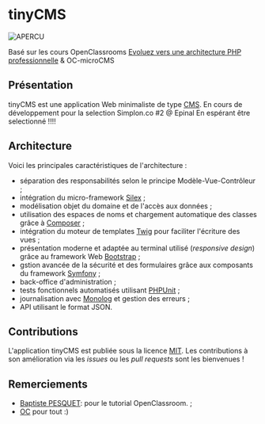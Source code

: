 # tinyCMS

![APERCU](https://raw.githubusercontent.com/bZez/tinyCMS/master/tinycms.gif)

Basé sur les cours OpenClassrooms [Evoluez vers une architecture PHP professionnelle](http://openclassrooms.com/courses/evoluez-vers-une-architecture-php-professionnelle) & OC-microCMS

## Présentation

tinyCMS est une application Web minimaliste de type [CMS](http://fr.wikipedia.org/wiki/Syst%C3%A8me_de_gestion_de_contenu).
En cours de développement pour la selection Simplon.co #2 @ Epinal
En espérant être selectionné !!!!

## Architecture 

Voici les principales caractéristiques de l'architecture :

* séparation des responsabilités selon le principe Modèle-Vue-Contrôleur ;
* intégration du micro-framework [Silex](http://silex.sensiolabs.org/) ;
* modélisation objet du domaine et de l'accès aux données ;
* utilisation des espaces de noms et chargement automatique des classes grâce à [Composer](https://getcomposer.org/) ;
* intégration du moteur de templates [Twig](http://twig.sensiolabs.org/) pour faciliter l'écriture des vues ;
* présentation moderne et adaptée au terminal utilisé (*responsive design*) grâce au framework Web [Bootstrap](http://getbootstrap.com/) ;
* gstion avancée de la sécurité et des formulaires grâce aux composants du framework [Symfony](http://symfony.com) ;
* back-office d'administration ;
* tests fonctionnels automatisés utilisant [PHPUnit](https://phpunit.de/) ;
* journalisation avec [Monolog](https://github.com/Seldaek/monolog) et gestion des erreurs ;
* API utilisant le format JSON.

## Contributions

L'application tinyCMS est publiée sous la licence [MIT](http://choosealicense.com/licenses/mit/). Les contributions à son amélioration via les *issues* ou les *pull requests* sont les bienvenues !

## Remerciements

* [Baptiste PESQUET](https://github.com/bpesquet/): pour le tutorial OpenClassroom. ;
* [OC](http://openclassroom.com/) pour tout :)
